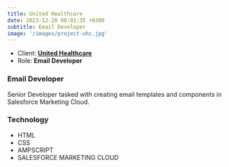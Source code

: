 ```yaml
---
title: United Healthcare
date: 2023-12-20 08:01:35 +0300
subtitle: Email Developer
image: '/images/project-uhc.jpg'
---
```


<ul class="list-inline item-details">
    <li>Client:
        <strong><a href="https://www.uhc.com/">United Healthcare</a>
        </strong>
    </li>
    <li>Role:
        <strong>Email Developer</strong>
    </li>
</ul>

<h3>Email Developer</h3>
Senior Developer tasked with creating email templates and components in Salesforce Marketing Cloud.

<h3>Technology</h3>
<ul class="list-inline item-details">
    <li>HTML</li>
    <li>CSS</li>
    <li>AMPSCRIPT</li>
    <li>SALESFORCE MARKETING CLOUD</li>
</ul>